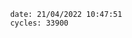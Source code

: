 

                date: 21/04/2022 10:47:51
                cycles: 33900

                         